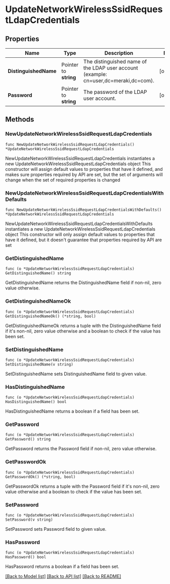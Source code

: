 # UpdateNetworkWirelessSsidRequestLdapCredentials

## Properties

Name | Type | Description | Notes
------------ | ------------- | ------------- | -------------
**DistinguishedName** | Pointer to **string** | The distinguished name of the LDAP user account (example: cn&#x3D;user,dc&#x3D;meraki,dc&#x3D;com). | [optional] 
**Password** | Pointer to **string** | The password of the LDAP user account. | [optional] 

## Methods

### NewUpdateNetworkWirelessSsidRequestLdapCredentials

`func NewUpdateNetworkWirelessSsidRequestLdapCredentials() *UpdateNetworkWirelessSsidRequestLdapCredentials`

NewUpdateNetworkWirelessSsidRequestLdapCredentials instantiates a new UpdateNetworkWirelessSsidRequestLdapCredentials object
This constructor will assign default values to properties that have it defined,
and makes sure properties required by API are set, but the set of arguments
will change when the set of required properties is changed

### NewUpdateNetworkWirelessSsidRequestLdapCredentialsWithDefaults

`func NewUpdateNetworkWirelessSsidRequestLdapCredentialsWithDefaults() *UpdateNetworkWirelessSsidRequestLdapCredentials`

NewUpdateNetworkWirelessSsidRequestLdapCredentialsWithDefaults instantiates a new UpdateNetworkWirelessSsidRequestLdapCredentials object
This constructor will only assign default values to properties that have it defined,
but it doesn't guarantee that properties required by API are set

### GetDistinguishedName

`func (o *UpdateNetworkWirelessSsidRequestLdapCredentials) GetDistinguishedName() string`

GetDistinguishedName returns the DistinguishedName field if non-nil, zero value otherwise.

### GetDistinguishedNameOk

`func (o *UpdateNetworkWirelessSsidRequestLdapCredentials) GetDistinguishedNameOk() (*string, bool)`

GetDistinguishedNameOk returns a tuple with the DistinguishedName field if it's non-nil, zero value otherwise
and a boolean to check if the value has been set.

### SetDistinguishedName

`func (o *UpdateNetworkWirelessSsidRequestLdapCredentials) SetDistinguishedName(v string)`

SetDistinguishedName sets DistinguishedName field to given value.

### HasDistinguishedName

`func (o *UpdateNetworkWirelessSsidRequestLdapCredentials) HasDistinguishedName() bool`

HasDistinguishedName returns a boolean if a field has been set.

### GetPassword

`func (o *UpdateNetworkWirelessSsidRequestLdapCredentials) GetPassword() string`

GetPassword returns the Password field if non-nil, zero value otherwise.

### GetPasswordOk

`func (o *UpdateNetworkWirelessSsidRequestLdapCredentials) GetPasswordOk() (*string, bool)`

GetPasswordOk returns a tuple with the Password field if it's non-nil, zero value otherwise
and a boolean to check if the value has been set.

### SetPassword

`func (o *UpdateNetworkWirelessSsidRequestLdapCredentials) SetPassword(v string)`

SetPassword sets Password field to given value.

### HasPassword

`func (o *UpdateNetworkWirelessSsidRequestLdapCredentials) HasPassword() bool`

HasPassword returns a boolean if a field has been set.


[[Back to Model list]](../README.md#documentation-for-models) [[Back to API list]](../README.md#documentation-for-api-endpoints) [[Back to README]](../README.md)


